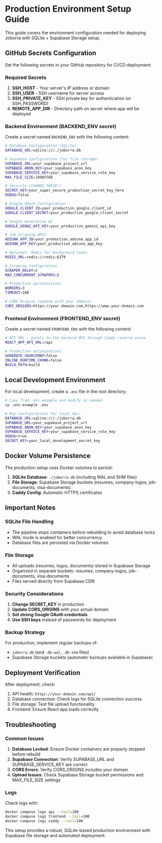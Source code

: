 # Production Environment Setup Guide

This guide covers the environment configuration needed for deploying Joborra with SQLite + Supabase Storage setup.

## GitHub Secrets Configuration

Set the following secrets in your GitHub repository for CI/CD deployment:

### Required Secrets

1. **SSH_HOST** - Your server's IP address or domain
2. **SSH_USER** - SSH username for server access
3. **SSH_PRIVATE_KEY** - SSH private key for authentication (or SSH_PASSWORD)
4. **REMOTE_APP_DIR** - Directory path on server where app will be deployed

### Backend Environment (BACKEND_ENV secret)

Create a secret named `BACKEND_ENV` with the following content:

```bash
# Database Configuration (SQLite)
DATABASE_URL=sqlite:///./joborra.db

# Supabase Configuration (for file storage)
SUPABASE_URL=your_supabase_project_url
SUPABASE_ANON_KEY=your_supabase_anon_key
SUPABASE_SERVICE_KEY=your_supabase_service_role_key
MAX_FILE_SIZE=10485760

# Security (CHANGE THESE!)
SECRET_KEY=your_super_secure_production_secret_key_here
DEBUG=false

# Google OAuth Configuration
GOOGLE_CLIENT_ID=your_production_google_client_id
GOOGLE_CLIENT_SECRET=your_production_google_client_secret

# Google Generative AI
GOOGLE_GENAI_API_KEY=your_production_gemini_api_key

# Job Scraping APIs
ADZUNA_APP_ID=your_production_adzuna_app_id
ADZUNA_APP_KEY=your_production_adzuna_app_key

# Optional: Redis for background tasks
REDIS_URL=redis://redis:6379

# Scraping Configuration
SCRAPER_DELAY=2
MAX_CONCURRENT_SCRAPERS=2

# Production optimizations
WORKERS=3
TIMEOUT=180

# CORS Origins (update with your domain)
CORS_ORIGINS=https://your-domain.com,https://www.your-domain.com
```

### Frontend Environment (FRONTEND_ENV secret)

Create a secret named `FRONTEND_ENV` with the following content:

```bash
# API URL - points to the backend API through Caddy reverse proxy
REACT_APP_API_URL=/api

# Production optimizations
GENERATE_SOURCEMAP=false
INLINE_RUNTIME_CHUNK=false
BUILD_PATH=build
```

## Local Development Environment

For local development, create a `.env` file in the root directory:

```bash
# Copy from .env.example and modify as needed
cp .env.example .env

# Key configurations for local dev:
DATABASE_URL=sqlite:///./joborra.db
SUPABASE_URL=your_supabase_project_url
SUPABASE_ANON_KEY=your_supabase_anon_key
SUPABASE_SERVICE_KEY=your_supabase_service_role_key
DEBUG=true
SECRET_KEY=your_local_development_secret_key
```

## Docker Volume Persistence

The production setup uses Docker volumes to persist:

1. **SQLite Database**: `./joborra.db` (including WAL and SHM files)
2. **File Storage**: Supabase Storage buckets (resumes, company-logos, job-documents, visa-documents)
3. **Caddy Config**: Automatic HTTPS certificates

## Important Notes

### SQLite File Handling
- The pipeline stops containers before rebuilding to avoid database locks
- WAL mode is enabled for better concurrency
- Database files are persisted via Docker volumes

### File Storage
- All uploads (resumes, logos, documents) stored in Supabase Storage
- Organized in separate buckets: resumes, company-logos, job-documents, visa-documents
- Files served directly from Supabase CDN

### Security Considerations
1. **Change SECRET_KEY** in production
2. **Update CORS_ORIGINS** with your actual domain
3. **Set strong Google OAuth credentials**
4. **Use SSH keys** instead of passwords for deployment

### Backup Strategy
For production, implement regular backups of:
- `joborra.db` (and `.db-wal`, `.db-shm` files)
- Supabase Storage buckets (automatic backups available in Supabase)

## Deployment Verification

After deployment, check:
1. API health: `https://your-domain.com/api/`
2. Database connection: Check logs for SQLite connection success
3. File storage: Test file upload functionality
4. Frontend: Ensure React app loads correctly

## Troubleshooting

### Common Issues

1. **Database Locked**: Ensure Docker containers are properly stopped before rebuild
2. **Supabase Connection**: Verify SUPABASE_URL and SUPABASE_SERVICE_KEY are correct
3. **CORS Errors**: Verify CORS_ORIGINS includes your domain
4. **Upload Issues**: Check Supabase Storage bucket permissions and MAX_FILE_SIZE settings

### Logs

Check logs with:
```bash
docker compose logs api --tail=100
docker compose logs frontend --tail=100
docker compose logs caddy --tail=100
```

This setup provides a robust, SQLite-based production environment with Supabase file storage and automated deployment.
